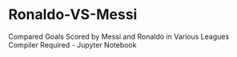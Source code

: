 # Ronaldo-VS-Messi
Compared Goals Scored by Messi and Ronaldo in Various Leagues
Compiler Required - Jupyter Notebook
